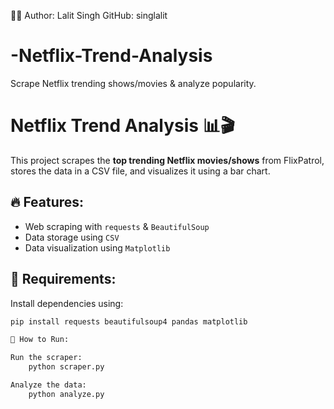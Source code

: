 👨‍💻 Author:
Lalit Singh
GitHub: singlalit
# -Netflix-Trend-Analysis
Scrape Netflix trending shows/movies &amp; analyze popularity.

# Netflix Trend Analysis 📊🎬

This project scrapes the **top trending Netflix movies/shows** from FlixPatrol, stores the data in a CSV file, and visualizes it using a bar chart.

## 🔥 Features:
- Web scraping with `requests` & `BeautifulSoup`
- Data storage using `CSV`
- Data visualization using `Matplotlib`

## 📌 Requirements:
Install dependencies using:
```sh
pip install requests beautifulsoup4 pandas matplotlib

🚀 How to Run:

Run the scraper:
    python scraper.py

Analyze the data:
    python analyze.py



